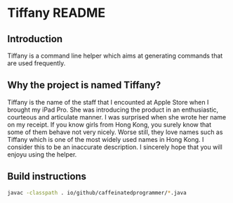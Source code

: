 # Tiffany README

## Introduction
Tiffany is a command line helper which aims at generating commands that are used frequently.

## Why the project is named Tiffany?
Tiffany is the name of the staff that I encounted at Apple Store when I brought my iPad Pro.
She was introducing the product in an enthusiastic, courteous and articulate manner.
I was surprised when she wrote her name on my receipt.
If you know girls from Hong Kong, you surely know that some of them behave not very nicely.
Worse still, they love names such as Tiffany which is one of the most widely used names in Hong Kong.
I consider this to be an inaccurate description.
I sincerely hope that you will enjoyu using the helper.

## Build instructions
```bash
javac -classpath . io/github/caffeinatedprogrammer/*.java
```